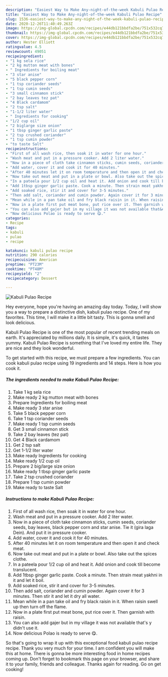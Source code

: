 ```yaml
---
description: "Easiest Way to Make Any-night-of-the-week Kabuli Pulao Recipe"
title: "Easiest Way to Make Any-night-of-the-week Kabuli Pulao Recipe"
slug: 1536-easiest-way-to-make-any-night-of-the-week-kabuli-pulao-recipe
date: 2020-12-26T11:40:49.263Z
image: https://img-global.cpcdn.com/recipes/e44db121bbdfa2be/751x532cq70/kabuli-pulao-recipe-recipe-main-photo.jpg
thumbnail: https://img-global.cpcdn.com/recipes/e44db121bbdfa2be/751x532cq70/kabuli-pulao-recipe-recipe-main-photo.jpg
cover: https://img-global.cpcdn.com/recipes/e44db121bbdfa2be/751x532cq70/kabuli-pulao-recipe-recipe-main-photo.jpg
author: Hester Elliott
ratingvalue: 4.5
reviewcount: 49051
recipeingredient:
- "1 kg sela rice"
- "2 kg mutton meat with bones"
- " Ingredients for boiling meat"
- "3 star anise"
- "5 black pepper corn"
- "1 tsp coriander seeds"
- "1 tsp cumin seeds"
- "3 small cinnamon stick"
- "2 bay leaves tez pat"
- "4 Black cardamom"
- "2 tsp salt"
- "1-1/2 liter water"
- " Ingredients for cooking"
- "1/2 cup oil"
- "2 biglarge size onion"
- "1 tbsp ginger garlic paste"
- "2 tsp crushed coriander"
- "1 tsp cumin powder"
- "to taste Salt"
recipeinstructions:
- "First of all wash rice, then soak it in water for one hour."
- "Wash meat and put in a pressure cooker. Add 2 liter water."
- "Now in a piece of cloth take cinnamon sticks, cumin seeds, coriander seeds, bay leaves, black pepper corn and star anise. Tie it (gira laga Dein). And put it in pressure cooker."
- "Add water, cover it and cook it for 40 minutes."
- "After 40 minutes let it on room temperature and then open it and check meat."
- "Now take out meat and put in a plate or bowl. Also take out the spices clothe."
- "In a pateela pour 1/2 cup oil and heat it. Add onion and cook till become translucent."
- "Add 1tbsp ginger garlic paste. Cook a minute. Then strain meat yakhni in it and let it boil."
- "Add soaked rice, stir it and cover for 3-5 minutes."
- "Then add salt, coriander and cumin powder. Again cover it for 3 minutes. Then stir it and let it dry all water."
- "Mean while in a pan take oil and fry black raisin in it. When raisin swell up then turn off the flame."
- "Now in a plate first put meat bone, put rice over it. Then garnish with raisin."
- "You can also add gajer but in my village it was not available that&#39;s y didn&#39;t use it."
- "Now delicious Polao is ready to serve 😋."
categories:
- Recipe
tags:
- kabuli
- pulao
- recipe

katakunci: kabuli pulao recipe 
nutrition: 290 calories
recipecuisine: American
preptime: "PT23M"
cooktime: "PT48M"
recipeyield: "2"
recipecategory: Dessert

---
```



![Kabuli Pulao Recipe](https://img-global.cpcdn.com/recipes/e44db121bbdfa2be/751x532cq70/kabuli-pulao-recipe-recipe-main-photo.jpg)

Hey everyone, hope you're having an amazing day today. Today, I will show you a way to prepare a distinctive dish, kabuli pulao recipe. One of my favorites. This time, I will make it a little bit tasty. This is gonna smell and look delicious.



Kabuli Pulao Recipe is one of the most popular of recent trending meals on earth. It's appreciated by millions daily. It is simple, it's quick, it tastes yummy. Kabuli Pulao Recipe is something that I've loved my entire life. They are nice and they look wonderful.


To get started with this recipe, we must prepare a few ingredients. You can cook kabuli pulao recipe using 19 ingredients and 14 steps. Here is how you cook it.

<!--inarticleads1-->

##### The ingredients needed to make Kabuli Pulao Recipe:

1. Take 1 kg sela rice
1. Make ready 2 kg mutton meat with bones
1. Prepare  Ingredients for boiling meat
1. Make ready 3 star anise
1. Take 5 black pepper corn
1. Take 1 tsp coriander seeds
1. Make ready 1 tsp cumin seeds
1. Get 3 small cinnamon stick
1. Take 2 bay leaves (tez pat)
1. Get 4 Black cardamom
1. Get 2 tsp salt
1. Get 1-1/2 liter water
1. Make ready  Ingredients for cooking
1. Make ready 1/2 cup oil
1. Prepare 2 big/large size onion
1. Make ready 1 tbsp ginger garlic paste
1. Take 2 tsp crushed coriander
1. Prepare 1 tsp cumin powder
1. Make ready to taste Salt




<!--inarticleads2-->

##### Instructions to make Kabuli Pulao Recipe:

1. First of all wash rice, then soak it in water for one hour.
1. Wash meat and put in a pressure cooker. Add 2 liter water.
1. Now in a piece of cloth take cinnamon sticks, cumin seeds, coriander seeds, bay leaves, black pepper corn and star anise. Tie it (gira laga Dein). And put it in pressure cooker.
1. Add water, cover it and cook it for 40 minutes.
1. After 40 minutes let it on room temperature and then open it and check meat.
1. Now take out meat and put in a plate or bowl. Also take out the spices clothe.
1. In a pateela pour 1/2 cup oil and heat it. Add onion and cook till become translucent.
1. Add 1tbsp ginger garlic paste. Cook a minute. Then strain meat yakhni in it and let it boil.
1. Add soaked rice, stir it and cover for 3-5 minutes.
1. Then add salt, coriander and cumin powder. Again cover it for 3 minutes. Then stir it and let it dry all water.
1. Mean while in a pan take oil and fry black raisin in it. When raisin swell up then turn off the flame.
1. Now in a plate first put meat bone, put rice over it. Then garnish with raisin.
1. You can also add gajer but in my village it was not available that&#39;s y didn&#39;t use it.
1. Now delicious Polao is ready to serve 😋.




So that's going to wrap it up with this exceptional food kabuli pulao recipe recipe. Thank you very much for your time. I am confident you will make this at home. There is gonna be more interesting food in home recipes coming up. Don't forget to bookmark this page on your browser, and share it to your family, friends and colleague. Thanks again for reading. Go on get cooking!
